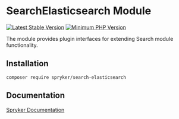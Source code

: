 # SearchElasticsearch Module
[![Latest Stable Version](https://poser.pugx.org/spryker/search-elasticsearch/v/stable.svg)](https://packagist.org/packages/spryker/search-elasticsearch)
[![Minimum PHP Version](https://img.shields.io/badge/php-%3E%3D%208.2-8892BF.svg)](https://php.net/)

The module provides plugin interfaces for extending Search module functionality.

## Installation

```
composer require spryker/search-elasticsearch
```

## Documentation

[Spryker Documentation](https://docs.spryker.com)
